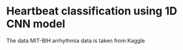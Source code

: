 # Heartbeat classification using 1D CNN model

The data MIT-BIH arrhythmia data is taken from Kaggle
